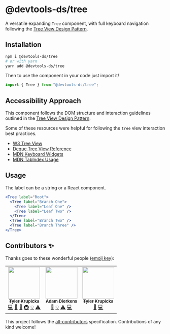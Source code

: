 # @devtools-ds/tree

A versatile expanding `Tree` component, with full keyboard navigation following the [Tree View Design Pattern](https://www.w3.org/TR/wai-aria-practices/examples/treeview/treeview-2/treeview-2a.html).

## Installation

```sh
npm i @devtools-ds/tree
# or with yarn
yarn add @devtools-ds/tree
```

Then to use the component in your code just import it!

```js
import { Tree } from "@devtools-ds/tree";
```

## Accessibility Approach

This component follows the DOM structure and interaction guidelines outlined in the [Tree View Design Pattern](https://www.w3.org/TR/wai-aria-practices/examples/treeview/treeview-2/treeview-2a.html).

Some of these resources were helpful for following the `tree` view interaction best practices.

- [W3 Tree View](https://www.w3.org/TR/wai-aria-practices/examples/treeview/treeview-2/treeview-2a.html)
- [Deque Tree View Reference](https://dequeuniversity.com/library/aria/tabpanels-accordions/sf-tree-view)
- [MDN Keyboard Widgets](https://developer.mozilla.org/en-US/docs/Web/Accessibility/Keyboard-navigable_JavaScript_widgets)
- [MDN TabIndex Usage](https://developer.mozilla.org/en-US/docs/Web/HTML/Global_attributes/tabindex#Tabindex_Accessibility)

## Usage

The label can be a string or a React component.

```jsx
<Tree label="Root">
  <Tree label="Branch One">
    <Tree label="Leaf One" />
    <Tree label="Leaf Two" />
  </Tree>
  <Tree label="Branch Two" />
  <Tree label="Branch Three" />
</Tree>
```

## Contributors ✨

Thanks goes to these wonderful people ([emoji key](https://allcontributors.org/docs/en/emoji-key)):

<!-- ALL-CONTRIBUTORS-LIST:START - Do not remove or modify this section -->
<!-- prettier-ignore-start -->
<!-- markdownlint-disable -->
<table>
  <tr>
    <td align="center"><a href="https://github.com/tylerkurpicka"><img src="https://avatars.githubusercontent.com/u/5761061?v=4?s=100" width="100px;" alt=""/><br /><sub><b>Tyler Krupicka</b></sub></a><br /><a href="https://github.com/design-systems/devtools-ds/commits?author=tylerkurpicka" title="Code">💻</a> <a href="https://github.com/design-systems/devtools-ds/commits?author=tylerkurpicka" title="Documentation">📖</a> <a href="#design-tylerkurpicka" title="Design">🎨</a> <a href="#infra-tylerkurpicka" title="Infrastructure (Hosting, Build-Tools, etc)">🚇</a> <a href="#example-tylerkurpicka" title="Examples">💡</a> <a href="https://github.com/design-systems/devtools-ds/commits?author=tylerkurpicka" title="Tests">⚠️</a></td>
    <td align="center"><a href="https://github.com/adierkens"><img src="https://avatars.githubusercontent.com/u/13004162?v=4?s=100" width="100px;" alt=""/><br /><sub><b>Adam Dierkens</b></sub></a><br /><a href="https://github.com/design-systems/devtools-ds/commits?author=adierkens" title="Documentation">📖</a> <a href="#example-adierkens" title="Examples">💡</a> <a href="https://github.com/design-systems/devtools-ds/commits?author=adierkens" title="Tests">⚠️</a> <a href="https://github.com/design-systems/devtools-ds/commits?author=adierkens" title="Code">💻</a></td>
    <td align="center"><a href="http://tylerkrupicka.com/"><img src="https://avatars.githubusercontent.com/u/5761061?v=4?s=100" width="100px;" alt=""/><br /><sub><b>Tyler Krupicka</b></sub></a><br /><a href="https://github.com/design-systems/devtools-ds/commits?author=tylerkrupicka" title="Documentation">📖</a> <a href="https://github.com/design-systems/devtools-ds/commits?author=tylerkrupicka" title="Code">💻</a></td>
  </tr>
</table>

<!-- markdownlint-restore -->
<!-- prettier-ignore-end -->
<!-- ALL-CONTRIBUTORS-LIST:END -->

This project follows the [all-contributors](https://github.com/all-contributors/all-contributors) specification. Contributions of any kind welcome!
